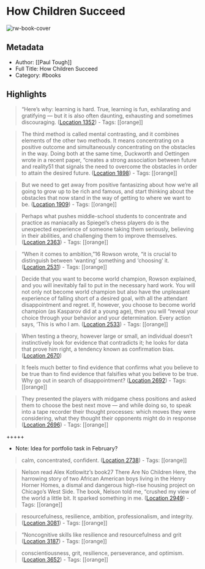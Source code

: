 # How Children Succeed

![rw-book-cover](https://images-na.ssl-images-amazon.com/images/I/41A%2BuI9zaTL._SL200_.jpg)

## Metadata
- Author: [[Paul Tough]]
- Full Title: How Children Succeed
- Category: #books

## Highlights

> “Here’s why: learning is hard. True, learning is fun, exhilarating and gratifying — but it is also often daunting, exhausting and sometimes discouraging. ([Location 1352](https://readwise.io/to_kindle?action=open&asin=B00B9E29CI&location=1352))
    - Tags: [[orange]] 


> The third method is called mental contrasting, and it combines elements of the other two methods. It means concentrating on a positive outcome and simultaneously concentrating on the obstacles in the way. Doing both at the same time, Duckworth and Oettingen wrote in a recent paper, “creates a strong association between future and reality51 that signals the need to overcome the obstacles in order to attain the desired future. ([Location 1898](https://readwise.io/to_kindle?action=open&asin=B00B9E29CI&location=1898))
    - Tags: [[orange]] 


> But we need to get away from positive fantasizing about how we’re all going to grow up to be rich and famous, and start thinking about the obstacles that now stand in the way of getting to where we want to be. ([Location 1909](https://readwise.io/to_kindle?action=open&asin=B00B9E29CI&location=1909))
    - Tags: [[orange]] 


> Perhaps what pushes middle-school students to concentrate and practice as maniacally as Spiegel’s chess players do is the unexpected experience of someone taking them seriously, believing in their abilities, and challenging them to improve themselves. ([Location 2363](https://readwise.io/to_kindle?action=open&asin=B00B9E29CI&location=2363))
    - Tags: [[orange]] 


> “When it comes to ambition,”16 Rowson wrote, “it is crucial to distinguish between ‘wanting’ something and ‘choosing’ it. ([Location 2531](https://readwise.io/to_kindle?action=open&asin=B00B9E29CI&location=2531))
    - Tags: [[orange]] 


> Decide that you want to become world champion, Rowson explained, and you will inevitably fail to put in the necessary hard work. You will not only not become world champion but also have the unpleasant experience of falling short of a desired goal, with all the attendant disappointment and regret. If, however, you choose to become world champion (as Kasparov did at a young age), then you will “reveal your choice through your behavior and your determination. Every action says, ‘This is who I am. ([Location 2533](https://readwise.io/to_kindle?action=open&asin=B00B9E29CI&location=2533))
    - Tags: [[orange]] 


> When testing a theory, however large or small, an individual doesn’t instinctively look for evidence that contradicts it; he looks for data that prove him right, a tendency known as confirmation bias. ([Location 2670](https://readwise.io/to_kindle?action=open&asin=B00B9E29CI&location=2670))


> It feels much better to find evidence that confirms what you believe to be true than to find evidence that falsifies what you believe to be true. Why go out in search of disappointment? ([Location 2692](https://readwise.io/to_kindle?action=open&asin=B00B9E29CI&location=2692))
    - Tags: [[orange]] 


> They presented the players with midgame chess positions and asked them to choose the best next move — and while doing so, to speak into a tape recorder their thought processes: which moves they were considering, what they thought their opponents might do in response ([Location 2696](https://readwise.io/to_kindle?action=open&asin=B00B9E29CI&location=2696))
    - Tags: [[orange]] 


+++++ 
- Note: Idea for portfolio task in February?


> calm, concentrated, confident. ([Location 2738](https://readwise.io/to_kindle?action=open&asin=B00B9E29CI&location=2738))
    - Tags: [[orange]] 


> Nelson read Alex Kotlowitz’s book27 There Are No Children Here, the harrowing story of two African American boys living in the Henry Horner Homes, a dismal and dangerous high-rise housing project on Chicago’s West Side. The book, Nelson told me, “crushed my view of the world a little bit. It sparked something in me. ([Location 2949](https://readwise.io/to_kindle?action=open&asin=B00B9E29CI&location=2949))
    - Tags: [[orange]] 


> resourcefulness, resilience, ambition, professionalism, and integrity. ([Location 3081](https://readwise.io/to_kindle?action=open&asin=B00B9E29CI&location=3081))
    - Tags: [[orange]] 


> “Noncognitive skills like resilience and resourcefulness and grit ([Location 3187](https://readwise.io/to_kindle?action=open&asin=B00B9E29CI&location=3187))
    - Tags: [[orange]] 


> conscientiousness, grit, resilience, perseverance, and optimism. ([Location 3652](https://readwise.io/to_kindle?action=open&asin=B00B9E29CI&location=3652))
    - Tags: [[orange]] 


